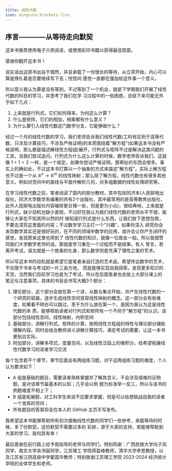 ```yaml
---
title: 线性代数
icon: mingcute:brackets-line
---
```

## 序言————从等待走向默契

这本书推荐使用电子介质阅读，或使用彩印书籍以获得最佳观感。

感谢你翻开这本书！

说实话出这部书出自于偶然，并且承载了一份很长的等待，从立项开始，内心可以算是挣扎着是否要继续写下去；恍惚间 感觉一直都在强加给这件事一个意义。

所以意义我认为算是没有等到，不过等到了一个机会，就是下学期我们开展了线性代数的科目的学习，并思考了我们在学 习过程中的一些困惑，总结下来可能无外乎如下几点：

1. 上来就是行列式，它们如何得来，为何这么计算？
2. 什么是矩阵，它们的相加，相乘都有什么意义？
3. 为什么要引入线性代数这门数学分支，它能够做什么？


经过一个月的线性代数的学习，我们老师告诉我们线性代数(工科有区别于高等代数，只涉及计算技巧，不涉及严格证明)的本质围绕着"解方程"(如果这本书没有严格说明，那么都是描述解线性方程组)展开，行列式与矩阵不过是解决这类问题的工具，当我们尝试追问，行列式为什么这么计算的时候，数学老师告诉我们，这就像 $1+1=2$ 一样，是一个规定，如果你尝试严格证明，那牵扯的东西会很多。事实上的确如此，不过这本书打算以一个抽象的方式来描述"解方程"，实际上解方程也不过是一个从 $\mathbb{R}^n\rightarrow \mathbb{R}^m$ 的线性映射；那么除了解方程，线性代数也有很多其他意义，例如对空间中的直线与平面作解析几何，对多组数据的线性处理研究等。

在学习线性代数之前，笔者阅读了国内的部分教材，其中包括同济本(人民邮电出版社，同济大学数学系编著的共有2个出版社，其中最常用的是高等教育出版社，此外人民邮电出版社内容编排更合理一些，但是更为小众)，很经典地，上来就是行列式，缺少动机也缺少直观，不过好在我认为我们线性代数的老师水平不错，能够让大家在不知其所以然的时 候知道行列式是什么东西，让我们放下思想包袱，不要去深究这里面的内容；不过数学学习主打一个"兴趣"，如果你深入 研究你会发现数学其实还是很好玩的，在不同的领域中数学的应用，或许会让你产生闭环的感觉，发现原来这里也用到了 线性代数的知识，就像一位故友一般。所以我很赞同我们大学数学老师的话，那就是学习重在一个过程而不是结果。有人 曾言，若离开考试，语文就是一个绝美的化身，那么数学则是充满了理性之美的艺术。

所以写这本书的动机就是希望它是笔者亲自打造的艺术品，希望传达数学的艺术，不仅限于书本与考试的一片三亩方地， 而是能够实现自我探索，发现更多知识的天空。当然我们目前学习也是为了考试，所以在后面笔者也会放上大部分课上的 笔记与注意事项，具体的书目会书写大概3个部分：

1. 理论部分，这个部分会放在第一个讲，从数与集合开始，并产生线性代数的一个研究的容器，逐步生成线性空间音容线性映射的概念。这一部分会有些难度，如果看不明白可以跳过，至于为什么放在第一个，是因为我认为这是线性代数的本 质，能够帮助读者对行列式和矩阵有一个不同于"解方程"的认识。该部分包括线性空间，线性映射，内积空间
2. 基础部分，讲解行列式，矩阵的计算，依照线性方程组的特性与理论部分辅助理解内容。同时会结合教师讲义讲解计算技巧，满足考试的需要，让这一本书更贴合实际。
3. 附加部分，讲解多项式，度量空间，以及线性泛函上的微积分，给希望拓展线性代数学习的读者学习交流

每个包含若干个章节，章节后面会有两组练习题，对于这两组练习题的难度，个人认为要求如下：

- A 组是基础的题目，需要读者熟练掌握并了解其含义，不会涉及很难的证明题，是对该章节最基本的认知；几乎会以例 题为标准举一反三，所以与该书的例题难度不相上下；
- B 组是拓展题，对工科学生来说不应要求掌握，但是可以给想挑战自我的读者一个发挥的空间；
- 所有题目的答案将会在本人的 GitHub 主页手写发布。

我希望这本书能够帮助所有初次接触线性代数的同学们一些参考，承载等待的时候，多了份默契，这份默契不需要过多的 彩排，源于大家的支持，若能够帮助到大家的学习，我何其有幸！

最后感谢在前行路上给予我指导的老师与同学们，特别鸣谢：广西民族大学向子凤同学，南京大学余沛宸同学，江苏理工 学院蒋盈峰教师，清华大学李思教授，以及江苏省江阴高级中学翟国华教师；特别致谢江苏理工学院 2023-2024 经济统计学班的全体学生和老师。
